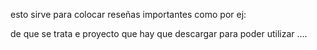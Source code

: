 esto sirve para colocar reseñas importantes como por ej:

de que se trata e proyecto
que hay que descargar para poder utilizar
....
